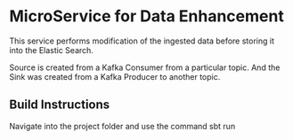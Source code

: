 # MicroService for Data Enhancement

This service performs modification of the ingested data before storing it into the Elastic Search.

Source is created from a Kafka Consumer from a particular topic. And the Sink was created from a 
Kafka Producer to another topic.

## Build Instructions

Navigate into the project folder and use the command
sbt run
